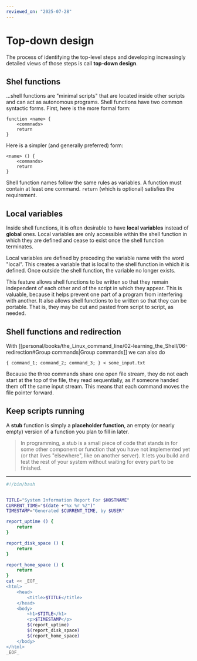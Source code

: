 ```yaml
---
reviewed_on: "2025-07-28"
---
```


# Top-down design

The process of identifying the top-level steps and developing increasingly detailed views of those steps is call **top-down design**.

## Shel functions

...shell functions are "minimal scripts" that are located inside other scripts and can act as autonomous programs. Shell functions have two common syntactic forms. First, here is the more formal form:

```
function <name> {
	<commnads>
	return
}
```

Here is a simpler (and generally preferred) form:

```
<name> () {
	<commands>
	return
}
```

Shell function names follow the same rules as variables. A function must contain at least one command. `return` (which is optional) satisfies the requirement.

## Local variables

Inside shell functions, it is often desirable to have **local variables** instead of **global** ones. Local variables are only accessible within the shell function in which they are defined and cease to exist once the shell function terminates.

Local variables are defined by preceding the variable name with the word "local". This creates a variable that is local to the shell function in which it is defined. Once outside the shell function, the variable no longer exists.

This feature allows shell functions to be written so that they remain independent of each other and of the script in which they appear. This is valuable, because it helps prevent one part of a program from interfering with another. It also allows shell functions to be writ­ten so that they can be portable. That is, they may be cut and pasted from script to script, as needed.

## Shell functions and redirection

With [[personal/books/the_Linux_command_line/02-learning_the_Shell/06-redirection#Group commands|Group commands]] we can also do

```
{ command_1; command_2; command_3; } < some_input.txt
```

Because the three commands share one open file stream, they do not each start at the top of the file, they read sequentially, as if someone handed them off the same input stream. This means that each command moves the file pointer forward.

## Keep scripts running

A **stub** function is simply a **placeholder function**, an empty (or nearly empty) version of a function you plan to fill in later.

> In programming, a stub is a small piece of code that stands in for some other component or function that you have not implemented yet (or that lives "elsewhere", like on another server). It lets you build and test the rest of your system without waiting for every part to be finished.

---

```bash
#!/bin/bash


TITLE="System Information Report For $HOSTNAME"
CURRENT_TIME="$(date +"%x %r %Z")"
TIMESTAMP="Generated $CURRENT_TIME, by $USER"

report_uptime () {
	return
}

report_disk_space () {
	return
}

report_home_space () {
	return
}
cat << _EOF_
<html>
	<head>
		<title>$TITLE</title>
	</head>
	<body>
		<h1>$TITLE</h1>
		<p>$TIMESTAMP</p>
		$(report_uptime)
		$(report_disk_space)
		$(report_home_space)
	</body>
</html>
_EOF_
```